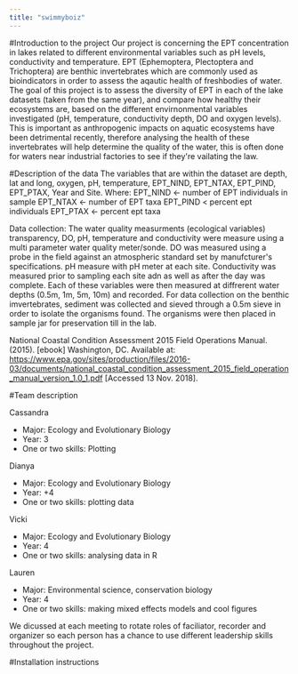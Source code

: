 ```yaml
---
title: "swimmyboiz"
---
```


#Introduction to the project
Our project is concerning the EPT concentration in lakes related to different environmental variables such as pH levels, conductivity and temperature. EPT (Ephemoptera, Plectoptera and Trichoptera) are benthic invertebrates which are commonly used as bioindicators in order to assess the aqautic health of freshbodies of water. The goal of this project is to assess the diversity of EPT in each of the lake datasets (taken from the same year), and compare how healthy their ecosystems are, based on the different envirnonmental variables investigated (pH, temperature, conductivity depth, DO and oxygen levels). This is important as anthropogenic impacts on aquatic ecosystems have been detrimental recently, therefore analysing the health of these invertebrates will help determine the quality of the water, this is often done for waters near industrial factories to see if they're vailating the law.


#Description of the data
The variables that are within the dataset are depth, lat and long, oxygen, pH, temperature, EPT_NIND, EPT_NTAX, EPT_PIND, EPT_PTAX, Year and Site. Where: EPT_NIND <- number of EPT individuals in sample EPT_NTAX <- number of EPT taxa EPT_PIND < percent ept individuals EPT_PTAX <- percent ept taxa

Data collection: The water quality measurments (ecological variables) transparency, DO, pH, temperature and conductivity were measure using a multi parameter water quality meter/sonde. DO was measured using a probe in the field against an atmospheric standard set by manufcturer's specifications. pH measure with pH meter at each site. Conductivity was measured prior to sampling each site adn as well as after the day was complete. Each of these variables were then measured at diffrerent water depths (0.5m, 1m, 5m, 10m) and recorded. For data collection on the benthic imvertebrates, sediment was collected and sieved through a 0.5m sieve in order to isolate the organisms found. The organisms were then placed in sample jar for preservation till in the lab.

National Coastal Condition Assessment 2015 Field Operations Manual. (2015). [ebook] Washington, DC. Available at: https://www.epa.gov/sites/production/files/2016-03/documents/national_coastal_condition_assessment_2015_field_operation_manual_version_1.0_1.pdf [Accessed 13 Nov. 2018].


#Team description

Cassandra

- Major: Ecology and Evolutionary Biology
- Year: 3
- One or two skills: Plotting

Dianya

- Major: Ecology and Evolutionary Biology
- Year: +4
- One or two skills: plotting data

Vicki

- Major: Ecology and Evolutionary Biology
- Year: 4
- One or two skills: analysing data in R

Lauren

- Major: Environmental science, conservation biology
- Year: 4
- One or two skills: making mixed effects models and cool figures

We dicussed at each meeting to rotate roles of faciliator, recorder and organizer so each person has a chance to use different leadership skills throughout the project.


#Installation instructions 
